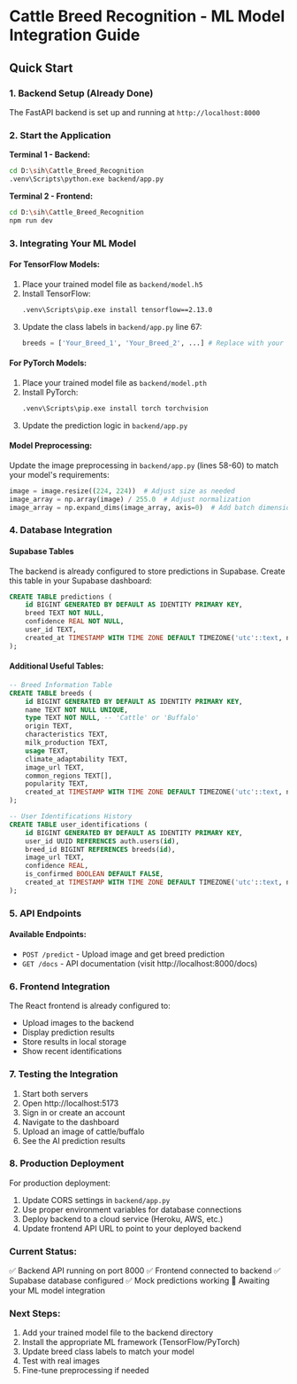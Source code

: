 # Cattle Breed Recognition - ML Model Integration Guide

## Quick Start

### 1. Backend Setup (Already Done)
The FastAPI backend is set up and running at `http://localhost:8000`

### 2. Start the Application

**Terminal 1 - Backend:**
```bash
cd D:\sih\Cattle_Breed_Recognition
.venv\Scripts\python.exe backend/app.py
```

**Terminal 2 - Frontend:**
```bash
cd D:\sih\Cattle_Breed_Recognition
npm run dev
```

### 3. Integrating Your ML Model

#### For TensorFlow Models:
1. Place your trained model file as `backend/model.h5`
2. Install TensorFlow:
   ```bash
   .venv\Scripts\pip.exe install tensorflow==2.13.0
   ```
3. Update the class labels in `backend/app.py` line 67:
   ```python
   breeds = ['Your_Breed_1', 'Your_Breed_2', ...] # Replace with your actual breed names
   ```

#### For PyTorch Models:
1. Place your trained model file as `backend/model.pth`
2. Install PyTorch:
   ```bash
   .venv\Scripts\pip.exe install torch torchvision
   ```
3. Update the prediction logic in `backend/app.py`

#### Model Preprocessing:
Update the image preprocessing in `backend/app.py` (lines 58-60) to match your model's requirements:
```python
image = image.resize((224, 224))  # Adjust size as needed
image_array = np.array(image) / 255.0  # Adjust normalization
image_array = np.expand_dims(image_array, axis=0)  # Add batch dimension
```

### 4. Database Integration

#### Supabase Tables
The backend is already configured to store predictions in Supabase. Create this table in your Supabase dashboard:

```sql
CREATE TABLE predictions (
    id BIGINT GENERATED BY DEFAULT AS IDENTITY PRIMARY KEY,
    breed TEXT NOT NULL,
    confidence REAL NOT NULL,
    user_id TEXT,
    created_at TIMESTAMP WITH TIME ZONE DEFAULT TIMEZONE('utc'::text, now()) NOT NULL
);
```

#### Additional Useful Tables:
```sql
-- Breed Information Table
CREATE TABLE breeds (
    id BIGINT GENERATED BY DEFAULT AS IDENTITY PRIMARY KEY,
    name TEXT NOT NULL UNIQUE,
    type TEXT NOT NULL, -- 'Cattle' or 'Buffalo'
    origin TEXT,
    characteristics TEXT,
    milk_production TEXT,
    usage TEXT,
    climate_adaptability TEXT,
    image_url TEXT,
    common_regions TEXT[],
    popularity TEXT,
    created_at TIMESTAMP WITH TIME ZONE DEFAULT TIMEZONE('utc'::text, now()) NOT NULL
);

-- User Identifications History
CREATE TABLE user_identifications (
    id BIGINT GENERATED BY DEFAULT AS IDENTITY PRIMARY KEY,
    user_id UUID REFERENCES auth.users(id),
    breed_id BIGINT REFERENCES breeds(id),
    image_url TEXT,
    confidence REAL,
    is_confirmed BOOLEAN DEFAULT FALSE,
    created_at TIMESTAMP WITH TIME ZONE DEFAULT TIMEZONE('utc'::text, now()) NOT NULL
);
```

### 5. API Endpoints

#### Available Endpoints:
- `POST /predict` - Upload image and get breed prediction
- `GET /docs` - API documentation (visit http://localhost:8000/docs)

### 6. Frontend Integration

The React frontend is already configured to:
- Upload images to the backend
- Display prediction results
- Store results in local storage
- Show recent identifications

### 7. Testing the Integration

1. Start both servers
2. Open http://localhost:5173
3. Sign in or create an account
4. Navigate to the dashboard
5. Upload an image of cattle/buffalo
6. See the AI prediction results

### 8. Production Deployment

For production deployment:
1. Update CORS settings in `backend/app.py`
2. Use proper environment variables for database connections
3. Deploy backend to a cloud service (Heroku, AWS, etc.)
4. Update frontend API URL to point to your deployed backend

### Current Status:
✅ Backend API running on port 8000
✅ Frontend connected to backend
✅ Supabase database configured
✅ Mock predictions working
🔄 Awaiting your ML model integration

### Next Steps:
1. Add your trained model file to the backend directory
2. Install the appropriate ML framework (TensorFlow/PyTorch)
3. Update breed class labels to match your model
4. Test with real images
5. Fine-tune preprocessing if needed
